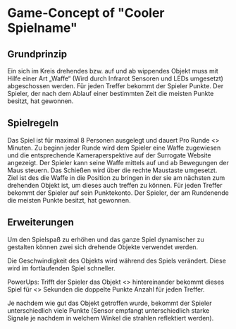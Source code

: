 # **Game-Concept of "Cooler Spielname"**

## **Grundprinzip**

Ein sich im Kreis drehendes bzw. auf und ab wippendes Objekt muss mit Hilfe einer Art „Waffe“ (Wird durch Infrarot Sensoren und LEDs umgesetzt) abgeschossen werden. Für jeden Treffer bekommt der Spieler Punkte. Der Spieler, der nach dem Ablauf einer bestimmten Zeit die meisten Punkte besitzt, hat gewonnen. 

## **Spielregeln**

Das Spiel ist für maximal 8 Personen ausgelegt und dauert Pro Runde <<x>> Minuten. Zu beginn jeder Runde wird dem Spieler eine Waffe zugewiesen und die entsprechende Kameraperspektive auf der Surrogate Website angezeigt. Der Spieler kann seine Waffe mittels auf und ab Bewegungen der Maus steuern. Das Schießen wird über die rechte Maustaste umgesetzt. Ziel ist des die Waffe in die Position zu bringen in der sie am nächsten zum drehenden Objekt ist, um dieses auch treffen zu können. Für jeden Treffer bekommt der Spieler auf sein Punktekonto. Der Spieler, der am Rundenende die meisten Punkte besitzt, hat gewonnen.

## **Erweiterungen**

Um den Spielspaß zu erhöhen und das ganze Spiel dynamischer zu gestalten können zwei sich drehende Objekte verwendet werden. 

Die Geschwindigkeit des Objekts wird während des Spiels verändert. Diese wird im fortlaufenden Spiel schneller.

PowerUps: Trifft der Spieler das Objekt <<x>> hintereinander bekommt dieses Spiel für <<y>> Sekunden die doppelte Punkte Anzahl für jeden Treffer.

Je nachdem wie gut das Objekt getroffen wurde, bekommt der Spieler unterschiedlich viele Punkte (Sensor empfangt unterschiedlich starke Signale je nachdem in welchem Winkel die strahlen reflektiert werden).

